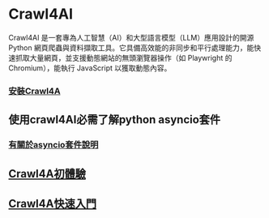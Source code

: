 # Crawl4AI
Crawl4AI 是一套專為人工智慧（AI）和大型語言模型（LLM）應用設計的開源 Python 網頁爬蟲與資料擷取工具。它具備高效能的非同步和平行處理能力，能快速抓取大量網頁，並支援動態網站的無頭瀏覽器操作（如 Playwright 的 Chromium），能執行 JavaScript 以獲取動態內容。

### [安裝Crawl4A](./安裝)

## 使用crawl4AI必需了解python asyncio套件
### [有關於asyncio套件說明](./asyncio套件教學)

## [Crawl4A初體驗](./初體驗)

## [Crawl4A快速入門](./Crawl4A快速入門)



